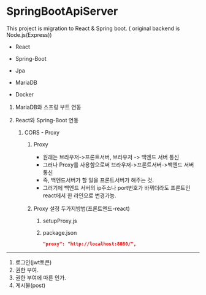# SpringBootApiServer
This project is migration to React &amp; Spring boot. ( original backend is Node.js(Express))





- React
- Spring-Boot
- Jpa

- MariaDB
- Docker





1. MariaDB와 스프링 부트 연동





2. React와 Spring-Boot 연동

   1. CORS - Proxy

      1. Proxy

         - 원래는 브라우저->프론트서버, 브라우저 -> 백엔드 서버 통신
         - 그러나 Proxy를 사용함으로써 브라우저->프론트서버->백엔드 서버 통신
         - 즉, 백엔드서버가 할 일을 프론트서버가 해주는 것.
         - 그러기에 백엔드 서버의 ip주소나 port번호가 바뀌더라도 프론트인 react에서 한 라인으로 변경가능.

      2. Proxy 설정 두가지방법(프론트엔드-react)

         1. setupProxy.js

         2. package.json

            ```json
            "proxy": "http://localhost:8080/",
            ```

            

------------------------------

1. 로그인(jwt토큰)
2. 권한 부여.
3. 권한 부여에 따른 인가.
4. 게시물(post)